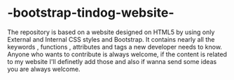 # -bootstrap-tindog-website-



The repository is based on a website designed on HTML5 by using only External and Internal CSS styles and Bootstrap.
It contains nearly all the keywords , functions , attributes and tags a new developer needs to know.
Anyone who wants to contribute is always welcome, if the content is related to my website I'll definetly 
add those and also if wanna send some ideas you are always welcome.
